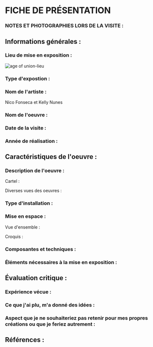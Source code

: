 # FICHE DE PRÉSENTATION


### NOTES ET PHOTOGRAPHIES LORS DE LA VISITE : 


## Informations générales :

### Lieu de mise en exposition :

![age of union-lieu](https://github.com/MeenaAtai/H24_V11_inspirations_ATAI/assets/143361141/adb6e470-b2fd-4497-b02a-bbaeed57396a)

### Type d'expostion :


### Nom de l'artiste :

Nico Fonseca et Kelly Nunes

### Nom de l'oeuvre :


### Date de la visite :


### Année de réalisation :



## Caractéristiques de l'oeuvre :

### Description de l'oeuvre :



Cartel :


Diverses vues des oeuvres :



### Type d'installation :

### Mise en espace :

Vue d'ensemble :

Croquis :


### Composantes et techniques :



### Éléments nécessaires à la mise en exposition :


## Évaluation critique :

### Expérience vécue :




### Ce que j'ai plu, m'a donné des idées :


### Aspect que je ne souhaiteriez pas retenir pour mes propres créations ou que je feriez autrement :


## Références :
